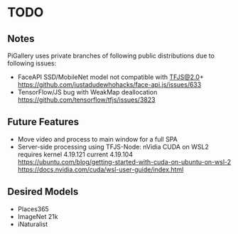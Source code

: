 # TODO

## Notes

PiGallery uses private branches of following public distributions due to following issues:

- FaceAPI SSD/MobileNet model not compatible with TFJS@2.0+  
  <https://github.com/justadudewhohacks/face-api.js/issues/633>
- TensorFlow/JS bug with WeakMap deallocation  
  <https://github.com/tensorflow/tfjs/issues/3823>

## Future Features

- Move video and process to main window for a full SPA
- Server-side processing using TFJS-Node: nVidia CUDA on WSL2 requires kernel 4.19.121 current 4.19.104  
  <https://ubuntu.com/blog/getting-started-with-cuda-on-ubuntu-on-wsl-2>  
  <https://docs.nvidia.com/cuda/wsl-user-guide/index.html>  

## Desired Models

- Places365
- ImageNet 21k
- iNaturalist
